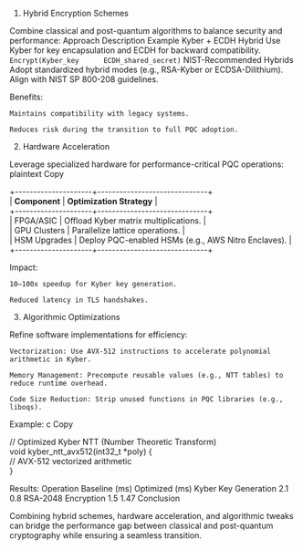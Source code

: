 1. Hybrid Encryption Schemes

Combine classical and post-quantum algorithms to balance security and performance:
Approach	Description	Example
Kyber + ECDH Hybrid	Use Kyber for key encapsulation and ECDH for backward compatibility.	`Encrypt(Kyber_key		ECDH_shared_secret)`
NIST-Recommended Hybrids	Adopt standardized hybrid modes (e.g., RSA-Kyber or ECDSA-Dilithium).	Align with NIST SP 800-208 guidelines.

Benefits:

    Maintains compatibility with legacy systems.

    Reduces risk during the transition to full PQC adoption.

2. Hardware Acceleration

Leverage specialized hardware for performance-critical PQC operations:
plaintext
Copy

+---------------------+------------------------------+  
| **Component**       | **Optimization Strategy**    |  
+---------------------+------------------------------+  
| FPGA/ASIC           | Offload Kyber matrix multiplications. |  
| GPU Clusters        | Parallelize lattice operations.      |  
| HSM Upgrades        | Deploy PQC-enabled HSMs (e.g., AWS Nitro Enclaves). |  
+---------------------+------------------------------+

Impact:

    10–100x speedup for Kyber key generation.

    Reduced latency in TLS handshakes.

3. Algorithmic Optimizations

Refine software implementations for efficiency:

    Vectorization: Use AVX-512 instructions to accelerate polynomial arithmetic in Kyber.

    Memory Management: Precompute reusable values (e.g., NTT tables) to reduce runtime overhead.

    Code Size Reduction: Strip unused functions in PQC libraries (e.g., liboqs).

Example:
c
Copy

// Optimized Kyber NTT (Number Theoretic Transform)  
void kyber_ntt_avx512(int32_t *poly) {  
// AVX-512 vectorized arithmetic  
}

Results:
Operation	Baseline (ms)	Optimized (ms)
Kyber Key Generation	2.1	0.8
RSA-2048 Encryption	1.5	1.47
Conclusion

Combining hybrid schemes, hardware acceleration, and algorithmic tweaks can bridge the performance gap between classical and post-quantum cryptography while ensuring a seamless transition.